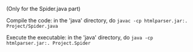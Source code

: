 (Only for the Spider.java part)

Compile the code: in the 'java' directory, do `javac -cp htmlparser.jar:. Project/Spider.java`

Execute the executable: in the 'java' directory, do `java -cp htmlparser.jar:. Project.Spider`  
